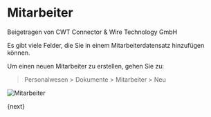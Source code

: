 # Mitarbeiter
<span class="text-muted contributed-by">Beigetragen von CWT Connector & Wire Technology GmbH</span>

Es gibt viele Felder, die Sie in einem Mitarbeiterdatensatz hinzufügen können.

Um einen neuen Mitarbeiter zu erstellen, gehen Sie zu:

> Personalwesen > Dokumente > Mitarbeiter > Neu

<img class="screenshot" alt="Mitarbeiter" src="/assets/erpnext_docs/assets/img/human-resources/employee.png">

{next}
